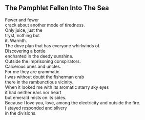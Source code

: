 The Pamphlet Fallen Into The Sea
--------------------------------
Fewer and fewer  
crack about another mode of tiredness.  
Only juice, just the  
tryst, nothing but  
it. Warmth.  
The dove plan that has everyone whirlwinds of.  
Discovering a bottle  
enchanted in the deedy sunshine.  
Outside the imprisoning conspirators.  
Calcerous ones and uncles.  
For me they are grammatic.  
I was without doubt the fisherman crab  
there in the rambunctious vicinity.  
When it looked me with its aromatic starry sky eyes  
it had neither ears nor heart  
but emerald mists on its sides.  
Because I love you, love, among the electricity and outside the fire.  
I stayed responded and silvery  
in the divisions.  
